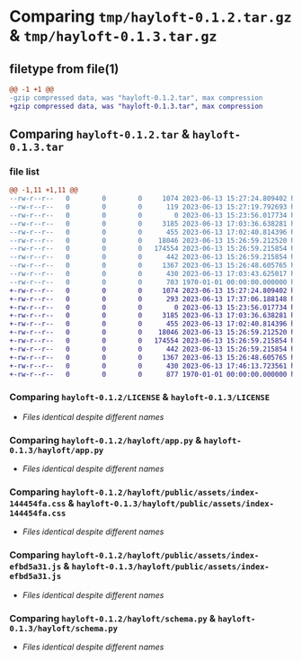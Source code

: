 # Comparing `tmp/hayloft-0.1.2.tar.gz` & `tmp/hayloft-0.1.3.tar.gz`

## filetype from file(1)

```diff
@@ -1 +1 @@
-gzip compressed data, was "hayloft-0.1.2.tar", max compression
+gzip compressed data, was "hayloft-0.1.3.tar", max compression
```

## Comparing `hayloft-0.1.2.tar` & `hayloft-0.1.3.tar`

### file list

```diff
@@ -1,11 +1,11 @@
--rw-r--r--   0        0        0     1074 2023-06-13 15:27:24.809402 hayloft-0.1.2/LICENSE
--rw-r--r--   0        0        0      119 2023-06-13 15:27:19.792693 hayloft-0.1.2/README.md
--rw-r--r--   0        0        0        0 2023-06-13 15:23:56.017734 hayloft-0.1.2/hayloft/__init__.py
--rw-r--r--   0        0        0     3185 2023-06-13 17:03:36.638281 hayloft-0.1.2/hayloft/app.py
--rw-r--r--   0        0        0      455 2023-06-13 17:02:40.814396 hayloft-0.1.2/hayloft/logger.py
--rw-r--r--   0        0        0    18046 2023-06-13 15:26:59.212520 hayloft-0.1.2/hayloft/public/assets/index-144454fa.css
--rw-r--r--   0        0        0   174554 2023-06-13 15:26:59.215854 hayloft-0.1.2/hayloft/public/assets/index-efbd5a31.js
--rw-r--r--   0        0        0      442 2023-06-13 15:26:59.215854 hayloft-0.1.2/hayloft/public/index.html
--rw-r--r--   0        0        0     1367 2023-06-13 15:26:48.605765 hayloft-0.1.2/hayloft/schema.py
--rw-r--r--   0        0        0      430 2023-06-13 17:03:43.625017 hayloft-0.1.2/pyproject.toml
--rw-r--r--   0        0        0      703 1970-01-01 00:00:00.000000 hayloft-0.1.2/PKG-INFO
+-rw-r--r--   0        0        0     1074 2023-06-13 15:27:24.809402 hayloft-0.1.3/LICENSE
+-rw-r--r--   0        0        0      293 2023-06-13 17:37:06.188148 hayloft-0.1.3/README.md
+-rw-r--r--   0        0        0        0 2023-06-13 15:23:56.017734 hayloft-0.1.3/hayloft/__init__.py
+-rw-r--r--   0        0        0     3185 2023-06-13 17:03:36.638281 hayloft-0.1.3/hayloft/app.py
+-rw-r--r--   0        0        0      455 2023-06-13 17:02:40.814396 hayloft-0.1.3/hayloft/logger.py
+-rw-r--r--   0        0        0    18046 2023-06-13 15:26:59.212520 hayloft-0.1.3/hayloft/public/assets/index-144454fa.css
+-rw-r--r--   0        0        0   174554 2023-06-13 15:26:59.215854 hayloft-0.1.3/hayloft/public/assets/index-efbd5a31.js
+-rw-r--r--   0        0        0      442 2023-06-13 15:26:59.215854 hayloft-0.1.3/hayloft/public/index.html
+-rw-r--r--   0        0        0     1367 2023-06-13 15:26:48.605765 hayloft-0.1.3/hayloft/schema.py
+-rw-r--r--   0        0        0      430 2023-06-13 17:46:13.723561 hayloft-0.1.3/pyproject.toml
+-rw-r--r--   0        0        0      877 1970-01-01 00:00:00.000000 hayloft-0.1.3/PKG-INFO
```

### Comparing `hayloft-0.1.2/LICENSE` & `hayloft-0.1.3/LICENSE`

 * *Files identical despite different names*

### Comparing `hayloft-0.1.2/hayloft/app.py` & `hayloft-0.1.3/hayloft/app.py`

 * *Files identical despite different names*

### Comparing `hayloft-0.1.2/hayloft/public/assets/index-144454fa.css` & `hayloft-0.1.3/hayloft/public/assets/index-144454fa.css`

 * *Files identical despite different names*

### Comparing `hayloft-0.1.2/hayloft/public/assets/index-efbd5a31.js` & `hayloft-0.1.3/hayloft/public/assets/index-efbd5a31.js`

 * *Files identical despite different names*

### Comparing `hayloft-0.1.2/hayloft/schema.py` & `hayloft-0.1.3/hayloft/schema.py`

 * *Files identical despite different names*


